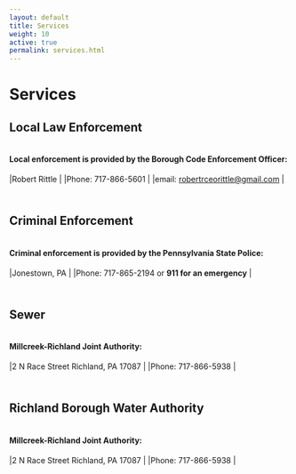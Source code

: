 ```yaml
---
layout: default
title: Services
weight: 10
active: true
permalink: services.html
---
```


<script>
  mixpanel.track("Services Page");
</script>

# Services

## Local Law Enforcement

#### <br />Local enforcement is provided by the Borough Code Enforcement Officer:

|Robert Rittle                          |
|Phone: 717-866-5601                    |
|email: robertrceorittle@gmail.com      |

## <br />Criminal Enforcement

#### <br />Criminal enforcement is provided by the Pennsylvania State Police:

|Jonestown, PA                                    |
|Phone: 717-865-2194 or **911 for an emergency**  |

## <br />Sewer

#### <br />Millcreek-Richland Joint Authority:

|2 N Race Street Richland, PA 17087 |
|Phone: 717-866-5938                |

## <br />Richland Borough Water Authority

#### <br />Millcreek-Richland Joint Authority:

|2 N Race Street Richland, PA 17087  |
|Phone: 717-866-5938                 |
